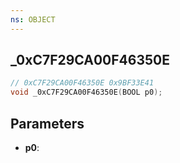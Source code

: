 ```yaml
---
ns: OBJECT
---
```

## _0xC7F29CA00F46350E

```c
// 0xC7F29CA00F46350E 0x9BF33E41
void _0xC7F29CA00F46350E(BOOL p0);
```


## Parameters
* **p0**: 

